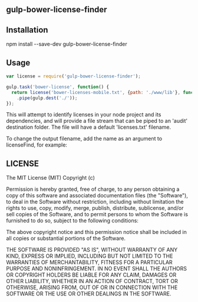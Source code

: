 ## gulp-bower-license-finder

## Installation

npm install --save-dev gulp-bower-license-finder

## Usage

```javascript
var license = require('gulp-bower-license-finder');

gulp.task('bower-license', function() {
  return license('bower-licenses-mobile.txt', {path: './www/lib'}, function(){})
    .pipe(gulp.dest('./'));
});
```

This will attempt to identify licenses in your node project and its dependencies, and will provide a file stream
that can be piped to an 'audit' destination folder.  The file will have a default 'licenses.txt' filename.

To change the output filename, add the name as an argument to licenseFind, for example:

## LICENSE

The MIT License (MIT)
Copyright (c) <year> <copyright holders>

Permission is hereby granted, free of charge, to any person obtaining a copy
of this software and associated documentation files (the "Software"), to deal
in the Software without restriction, including without limitation the
rights to use, copy, modify, merge, publish, distribute, sublicense, and/or
sell copies of the Software, and to permit
persons to whom the Software is furnished to do so, subject to the following conditions:

The above copyright notice and this permission notice shall be included in
all copies or substantial portions of the Software.

THE SOFTWARE IS PROVIDED "AS IS", WITHOUT WARRANTY OF ANY KIND, EXPRESS OR IMPLIED,
INCLUDING BUT NOT LIMITED TO THE WARRANTIES OF MERCHANTABILITY, FITNESS FOR A PARTICULAR
PURPOSE AND NONINFRINGEMENT. IN NO EVENT SHALL THE AUTHORS OR COPYRIGHT HOLDERS BE LIABLE
FOR ANY CLAIM, DAMAGES OR OTHER LIABILITY, WHETHER IN AN ACTION OF CONTRACT, TORT OR OTHERWISE,
ARISING FROM, OUT OF OR IN CONNECTION WITH THE SOFTWARE OR THE USE OR OTHER DEALINGS IN THE SOFTWARE.